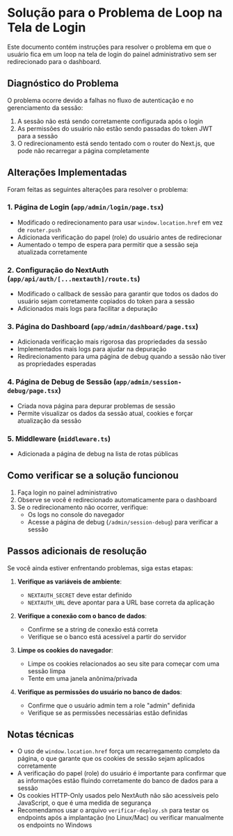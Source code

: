 # Solução para o Problema de Loop na Tela de Login

Este documento contém instruções para resolver o problema em que o usuário fica em um loop na tela de login do painel administrativo sem ser redirecionado para o dashboard.

## Diagnóstico do Problema

O problema ocorre devido a falhas no fluxo de autenticação e no gerenciamento da sessão:

1. A sessão não está sendo corretamente configurada após o login
2. As permissões do usuário não estão sendo passadas do token JWT para a sessão
3. O redirecionamento está sendo tentado com o router do Next.js, que pode não recarregar a página completamente

## Alterações Implementadas

Foram feitas as seguintes alterações para resolver o problema:

### 1. Página de Login (`app/admin/login/page.tsx`)

- Modificado o redirecionamento para usar `window.location.href` em vez de `router.push`
- Adicionada verificação do papel (role) do usuário antes de redirecionar
- Aumentado o tempo de espera para permitir que a sessão seja atualizada corretamente

### 2. Configuração do NextAuth (`app/api/auth/[...nextauth]/route.ts`)

- Modificado o callback de sessão para garantir que todos os dados do usuário sejam corretamente copiados do token para a sessão
- Adicionados mais logs para facilitar a depuração

### 3. Página do Dashboard (`app/admin/dashboard/page.tsx`)

- Adicionada verificação mais rigorosa das propriedades da sessão
- Implementados mais logs para ajudar na depuração
- Redirecionamento para uma página de debug quando a sessão não tiver as propriedades esperadas

### 4. Página de Debug de Sessão (`app/admin/session-debug/page.tsx`)

- Criada nova página para depurar problemas de sessão
- Permite visualizar os dados da sessão atual, cookies e forçar atualização da sessão

### 5. Middleware (`middleware.ts`)

- Adicionada a página de debug na lista de rotas públicas

## Como verificar se a solução funcionou

1. Faça login no painel administrativo
2. Observe se você é redirecionado automaticamente para o dashboard
3. Se o redirecionamento não ocorrer, verifique:
   - Os logs no console do navegador
   - Acesse a página de debug (`/admin/session-debug`) para verificar a sessão

## Passos adicionais de resolução

Se você ainda estiver enfrentando problemas, siga estas etapas:

1. **Verifique as variáveis de ambiente**:
   - `NEXTAUTH_SECRET` deve estar definido
   - `NEXTAUTH_URL` deve apontar para a URL base correta da aplicação

2. **Verifique a conexão com o banco de dados**:
   - Confirme se a string de conexão está correta
   - Verifique se o banco está acessível a partir do servidor

3. **Limpe os cookies do navegador**:
   - Limpe os cookies relacionados ao seu site para começar com uma sessão limpa
   - Tente em uma janela anônima/privada

4. **Verifique as permissões do usuário no banco de dados**:
   - Confirme que o usuário admin tem a role "admin" definida
   - Verifique se as permissões necessárias estão definidas

## Notas técnicas

- O uso de `window.location.href` força um recarregamento completo da página, o que garante que os cookies de sessão sejam aplicados corretamente
- A verificação do papel (role) do usuário é importante para confirmar que as informações estão fluindo corretamente do banco de dados para a sessão
- Os cookies HTTP-Only usados pelo NextAuth não são acessíveis pelo JavaScript, o que é uma medida de segurança
- Recomendamos usar o arquivo `verificar-deploy.sh` para testar os endpoints após a implantação (no Linux/Mac) ou verificar manualmente os endpoints no Windows 